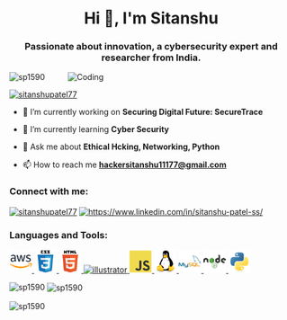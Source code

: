 <h1 align="center">Hi 👋, I'm Sitanshu</h1>
<h3 align="center">Passionate about innovation, a cybersecurity expert and researcher from India.</h3>
<img align="right" alt="Coding" width="400" src="https://camo.githubusercontent.com/1cc478d6ea38eab530acb98124c749dba0c5b19294bee0ee4bd6169ae4f5639d/68747470733a2f2f6d656469612e67697068792e636f6d2f6d656469612f336f456a4857706956494f475854356c396d2f67697068792e676966">

<p align="left"> <img src="https://komarev.com/ghpvc/?username=sp1590&label=Profile%20views&color=0e75b6&style=flat" alt="sp1590" /> </p>

<p align="left"> <a href="https://twitter.com/sitanshupatel77" target="blank"><img src="https://img.shields.io/twitter/follow/sitanshupatel77?logo=twitter&style=for-the-badge" alt="sitanshupatel77" /></a> </p>

- 🔭 I’m currently working on **Securing Digital Future: SecureTrace**

- 🌱 I’m currently learning **Cyber Security**

- 💬 Ask me about **Ethical Hcking, Networking, Python**

- 📫 How to reach me **hackersitanshu11177@gmail.com**

<h3 align="left">Connect with me:</h3>
<p align="left">
<a href="https://twitter.com/sitanshupatel77" target="blank"><img align="center" src="https://raw.githubusercontent.com/rahuldkjain/github-profile-readme-generator/master/src/images/icons/Social/twitter.svg" alt="sitanshupatel77" height="30" width="40" /></a>
<a href="https://linkedin.com/in/https://www.linkedin.com/in/sitanshu-patel-ss/" target="blank"><img align="center" src="https://raw.githubusercontent.com/rahuldkjain/github-profile-readme-generator/master/src/images/icons/Social/linked-in-alt.svg" alt="https://www.linkedin.com/in/sitanshu-patel-ss/" height="30" width="40" /></a>
</p>

<h3 align="left">Languages and Tools:</h3>
<p align="left"> <a href="https://aws.amazon.com" target="_blank" rel="noreferrer"> <img src="https://raw.githubusercontent.com/devicons/devicon/master/icons/amazonwebservices/amazonwebservices-original-wordmark.svg" alt="aws" width="40" height="40"/> </a> <a href="https://www.w3schools.com/css/" target="_blank" rel="noreferrer"> <img src="https://raw.githubusercontent.com/devicons/devicon/master/icons/css3/css3-original-wordmark.svg" alt="css3" width="40" height="40"/> </a> <a href="https://www.w3.org/html/" target="_blank" rel="noreferrer"> <img src="https://raw.githubusercontent.com/devicons/devicon/master/icons/html5/html5-original-wordmark.svg" alt="html5" width="40" height="40"/> </a> <a href="https://www.adobe.com/in/products/illustrator.html" target="_blank" rel="noreferrer"> <img src="https://www.vectorlogo.zone/logos/adobe_illustrator/adobe_illustrator-icon.svg" alt="illustrator" width="40" height="40"/> </a> <a href="https://developer.mozilla.org/en-US/docs/Web/JavaScript" target="_blank" rel="noreferrer"> <img src="https://raw.githubusercontent.com/devicons/devicon/master/icons/javascript/javascript-original.svg" alt="javascript" width="40" height="40"/> </a> <a href="https://www.linux.org/" target="_blank" rel="noreferrer"> <img src="https://raw.githubusercontent.com/devicons/devicon/master/icons/linux/linux-original.svg" alt="linux" width="40" height="40"/> </a> <a href="https://www.mysql.com/" target="_blank" rel="noreferrer"> <img src="https://raw.githubusercontent.com/devicons/devicon/master/icons/mysql/mysql-original-wordmark.svg" alt="mysql" width="40" height="40"/> </a> <a href="https://nodejs.org" target="_blank" rel="noreferrer"> <img src="https://raw.githubusercontent.com/devicons/devicon/master/icons/nodejs/nodejs-original-wordmark.svg" alt="nodejs" width="40" height="40"/> </a> <a href="https://www.python.org" target="_blank" rel="noreferrer"> <img src="https://raw.githubusercontent.com/devicons/devicon/master/icons/python/python-original.svg" alt="python" width="40" height="40"/> </a> </p>

<p><img align="left" src="https://github-readme-stats.vercel.app/api/top-langs?username=sp1590&show_icons=true&locale=en&layout=compact" alt="sp1590" /></p>

<p>&nbsp;<img align="center" src="https://github-readme-stats.vercel.app/api?username=sp1590&show_icons=true&locale=en" alt="sp1590" /></p>

<p><img align="center" src="https://github-readme-streak-stats.herokuapp.com/?user=sp1590&" alt="sp1590" /></p>
